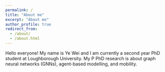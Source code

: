 ```yaml
---
permalink: /
title: "About me"
excerpt: "About me"
author_profile: true
redirect_from: 
  - /about/
  - /about.html
---
```


Hello everyone! My name is Ye Wei and I am currently a second year PhD student at Loughborough University.
My P PhD research is about graph neural networks (GNNs), agent-based modelling, and mobility.


